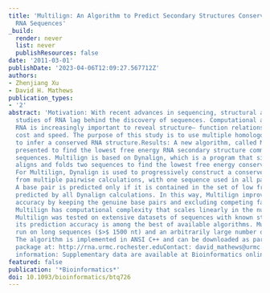 ```yaml
---
title: 'Multilign: An Algorithm to Predict Secondary Structures Conserved in Multiple
  RNA Sequences'
_build:
  render: never
  list: never
  publishResources: false
date: '2011-03-01'
publishDate: '2023-04-06T12:09:27.567712Z'
authors:
- Zhenjiang Xu
- David H. Mathews
publication_types:
- '2'
abstract: 'Motivation: With recent advances in sequencing, structural and functional
  studies of RNA lag behind the discovery of sequences. Computational analysis of
  RNA is increasingly important to reveal structure– function relationships with low
  cost and speed. The purpose of this study is to use multiple homologous sequences
  to infer a conserved RNA structure.Results: A new algorithm, called Multilign, is
  presented to find the lowest free energy RNA secondary structure common to multiple
  sequences. Multilign is based on Dynalign, which is a program that simultaneously
  aligns and folds two sequences to find the lowest free energy conserved structure.
  For Multilign, Dynalign is used to progressively construct a conserved structure
  from multiple pairwise calculations, with one sequence used in all pairwise calculations.
  A base pair is predicted only if it is contained in the set of low free energy structures
  predicted by all Dynalign calculations. In this way, Multilign improves prediction
  accuracy by keeping the genuine base pairs and excluding competing false base pairs.
  Multilign has computational complexity that scales linearly in the number of sequences.
  Multilign was tested on extensive datasets of sequences with known structure and
  its prediction accuracy is among the best of available algorithms. Multilign can
  run on long sequences ($>$ 1500 nt) and an arbitrarily large number of sequences.Availability:
  The algorithm is implemented in ANSI C++ and can be downloaded as part of the RNAstructure
  package at: http://rna.urmc.rochester.eduContact: david_mathews@urmc.rochester.eduSupplementary
  information: Supplementary data are available at Bioinformatics online.'
featured: false
publication: '*Bioinformatics*'
doi: 10.1093/bioinformatics/btq726
---
```



